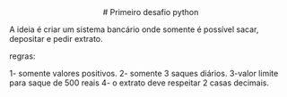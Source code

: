 <center># Primeiro desafio python</center>




A ideia é criar um sistema bancário onde somente é possível sacar, depositar e pedir extrato.

regras:

1- somente valores positivos.
2- somente 3 saques diários.
3-valor limite para saque de 500 reais
4- o extrato deve respeitar 2 casas decimais.
